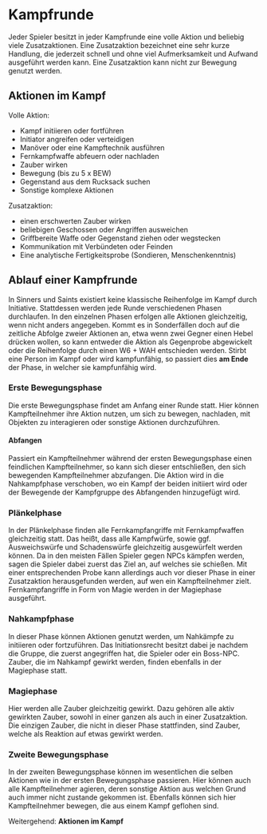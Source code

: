 # Kampfrunde
Jeder Spieler besitzt in jeder Kampfrunde eine volle Aktion und beliebig viele Zusatzaktionen. Eine Zusatzaktion bezeichnet eine sehr kurze Handlung, die jederzeit schnell und ohne viel Aufmerksamkeit und Aufwand ausgeführt werden kann. Eine Zusatzaktion kann nicht zur Bewegung genutzt werden.
 
## Aktionen im Kampf
 
 
Volle Aktion:
 
- Kampf initiieren oder fortführen
- Initiator angreifen oder verteidigen
- Manöver oder eine Kampftechnik ausführen
- Fernkampfwaffe abfeuern oder nachladen
- Zauber wirken
- Bewegung (bis zu 5 x BEW)
- Gegenstand aus dem Rucksack suchen
- Sonstige komplexe Aktionen
 
Zusatzaktion:
 
- einen erschwerten Zauber wirken
- beliebigen Geschossen oder Angriffen ausweichen
- Griffbereite Waffe oder Gegenstand ziehen oder wegstecken
- Kommunikation mit Verbündeten oder Feinden
- Eine analytische Fertigkeitsprobe (Sondieren, Menschenkenntnis)
 
 
## Ablauf einer Kampfrunde
 
In Sinners und Saints existiert keine klassische Reihenfolge im Kampf durch  Initiative. Stattdessen werden jede Runde verschiedenen Phasen durchlaufen. In den einzelnen Phasen erfolgen alle Aktionen gleichzeitig, wenn nicht anders angegeben. Kommt es in Sonderfällen doch auf die zeitliche Abfolge zweier Aktionen an, etwa wenn zwei Gegner einen Hebel drücken wollen, so kann entweder die Aktion als Gegenprobe abgewickelt oder die Reihenfolge durch einen W6 + WAH entschieden werden.
Stirbt eine Person im Kampf oder wird kampfunfähig, so passiert dies **am Ende** der Phase, in welcher sie kampfunfähig wird.

### Erste Bewegungsphase
Die erste Bewegungsphase findet am Anfang einer Runde statt. Hier können Kampfteilnehmer ihre Aktion nutzen, um sich zu bewegen, nachladen, mit Objekten zu interagieren oder sonstige Aktionen durchzuführen. 

#### Abfangen
Passiert ein Kampfteilnehmer während der ersten Bewegungsphase einen feindlichen Kampfteilnehmer, so kann sich dieser entschließen, den sich bewegenden Kampfteilnehmer abzufangen. Die Aktion wird in die Nahkampfphase verschoben, wo ein Kampf der beiden initiiert wird oder der Bewegende der Kampfgruppe des Abfangenden hinzugefügt wird.

### Plänkelphase
In der Plänkelphase finden alle Fernkampfangriffe mit Fernkampfwaffen gleichzeitig statt. Das heißt, dass alle Kampfwürfe, sowie ggf. Ausweichswürfe und Schadenswürfe gleichzeitig ausgewürfelt werden können. Da in den meisten Fällen Spieler gegen NPCs kämpfen werden, sagen die Spieler dabei zuerst das Ziel an, auf welches sie schießen. Mit einer entsprechenden Probe kann allerdings auch vor dieser Phase in einer Zusatzaktion herausgefunden werden, auf wen ein Kampfteilnehmer zielt. Fernkampfangriffe in Form von Magie werden in der Magiephase ausgeführt.

### Nahkampfphase
In dieser Phase können Aktionen genutzt werden, um Nahkämpfe zu initiieren oder fortzuführen. Das Initiationsrecht besitzt dabei je nachdem die Gruppe, die zuerst angegriffen hat, die Spieler oder ein Boss-NPC.
Zauber, die im Nahkampf gewirkt werden, finden ebenfalls in der Magiephase statt.

### Magiephase
Hier werden alle Zauber gleichzeitig gewirkt. Dazu gehören alle aktiv gewirkten Zauber, sowohl in einer ganzen als auch in einer Zusatzaktion. Die einzigen Zauber, die nicht in dieser Phase stattfinden, sind Zauber, welche als Reaktion auf etwas gewirkt werden.

### Zweite Bewegungsphase
In der zweiten Bewegungsphase können im wesentlichen die selben Aktionen wie in der ersten Bewegungsphase passieren. Hier können auch alle Kampfteilnehmer agieren, deren sonstige Aktion aus welchen Grund auch immer nicht zustande gekommen ist. Ebenfalls können sich hier Kampfteilnehmer bewegen, die aus einem Kampf geflohen sind.

Weitergehend: **Aktionen im Kampf**

